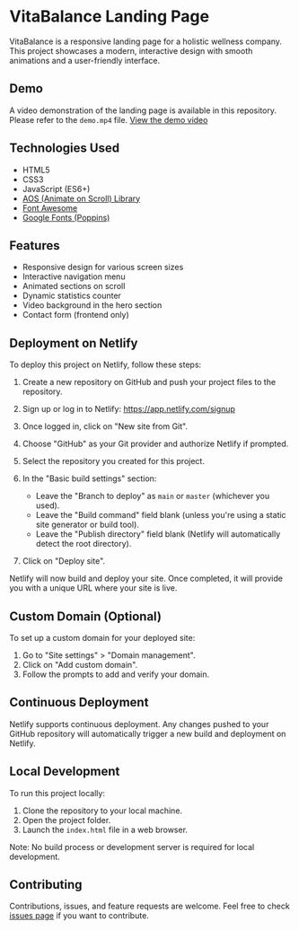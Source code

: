 # VitaBalance Landing Page

VitaBalance is a responsive landing page for a holistic wellness company. This project showcases a modern, interactive design with smooth animations and a user-friendly interface.

## Demo

A video demonstration of the landing page is available in this repository. Please refer to the `demo.mp4` file.
[View the demo video](./vitabalance.mp4)

## Technologies Used

- HTML5
- CSS3
- JavaScript (ES6+)
- [AOS (Animate on Scroll) Library](https://github.com/michalsnik/aos)
- [Font Awesome](https://fontawesome.com/)
- [Google Fonts (Poppins)](https://fonts.google.com/specimen/Poppins)

## Features

- Responsive design for various screen sizes
- Interactive navigation menu
- Animated sections on scroll
- Dynamic statistics counter
- Video background in the hero section
- Contact form (frontend only)

## Deployment on Netlify

To deploy this project on Netlify, follow these steps:

1. Create a new repository on GitHub and push your project files to the repository.

2. Sign up or log in to Netlify: https://app.netlify.com/signup

3. Once logged in, click on "New site from Git".

4. Choose "GitHub" as your Git provider and authorize Netlify if prompted.

5. Select the repository you created for this project.

6. In the "Basic build settings" section:
   - Leave the "Branch to deploy" as `main` or `master` (whichever you used).
   - Leave the "Build command" field blank (unless you're using a static site generator or build tool).
   - Leave the "Publish directory" field blank (Netlify will automatically detect the root directory).

7. Click on "Deploy site".

Netlify will now build and deploy your site. Once completed, it will provide you with a unique URL where your site is live.

## Custom Domain (Optional)

To set up a custom domain for your deployed site:

1. Go to "Site settings" > "Domain management".
2. Click on "Add custom domain".
3. Follow the prompts to add and verify your domain.

## Continuous Deployment

Netlify supports continuous deployment. Any changes pushed to your GitHub repository will automatically trigger a new build and deployment on Netlify.

## Local Development

To run this project locally:

1. Clone the repository to your local machine.
2. Open the project folder.
3. Launch the `index.html` file in a web browser.

Note: No build process or development server is required for local development.

## Contributing

Contributions, issues, and feature requests are welcome. Feel free to check [issues page](https://github.com/chowdaa/vitabalance-landing-page/issues) if you want to contribute.
